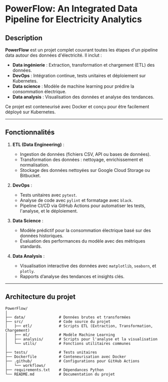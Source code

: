 # **PowerFlow: An Integrated Data Pipeline for Electricity Analytics**

## **Description**
**PowerFlow** est un projet complet couvrant toutes les étapes d'un pipeline data autour des données d'électricité. Il inclut :
- **Data ingénierie** : Extraction, transformation et chargement (ETL) des données.
- **DevOps** : Intégration continue, tests unitaires et déploiement sur Kubernetes.
- **Data science** : Modèle de machine learning pour prédire la consommation électrique.
- **Data analysis** : Visualisation des données et analyse des tendances.

Ce projet est conteneurisé avec Docker et conçu pour être facilement déployé sur Kubernetes.

---

## **Fonctionnalités**
1. **ETL (Data Engineering)** :
   - Ingestion de données (fichiers CSV, API ou bases de données).
   - Transformation des données : nettoyage, enrichissement et normalisation.
   - Stockage des données nettoyées sur Google Cloud Storage ou Bitbucket.

2. **DevOps** :
   - Tests unitaires avec `pytest`.
   - Analyse de code avec `pylint` et formatage avec `black`.
   - Pipeline CI/CD via GitHub Actions pour automatiser les tests, l'analyse, et le déploiement.

3. **Data Science** :
   - Modèle prédictif pour la consommation électrique basé sur des données historiques.
   - Évaluation des performances du modèle avec des métriques standards.

4. **Data Analysis** :
   - Visualisation interactive des données avec `matplotlib`, `seaborn`, et `plotly`.
   - Rapports d’analyse des tendances et insights clés.

---

## **Architecture du projet**

```plaintext
PowerFlow/
│
├── data/               # Données brutes et transformées
├── src/                # Code source du projet
│   ├── etl/            # Scripts ETL (Extraction, Transformation, Chargement)
│   ├── ml/             # Modèle Machine Learning
│   ├── analysis/       # Scripts pour l'analyse et la visualisation
│   └── utils/          # Fonctions utilitaires communes
│
├── tests/              # Tests unitaires
├── Dockerfile          # Conteneurisation avec Docker
├── .github/            # Configurations pour GitHub Actions
│   └── workflows/
├── requirements.txt    # Dépendances Python
└── README.md           # Documentation du projet

